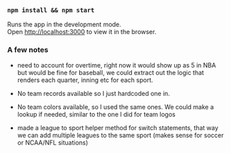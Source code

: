 
### `npm install && npm start`

Runs the app in the development mode.<br>
Open [http://localhost:3000](http://localhost:3000) to view it in the browser.

### A few notes 

* need to account for overtime, right now it would show up as 5 in NBA but would be fine for baseball, we could extract out the logic that renders each quarter, inning etc for each sport. 

* No team records available so I just hardcoded one in.

* No team colors available, so I used the same ones. We could make a lookup if needed, similar to the one I did for team logos

* made a league to sport helper method for switch statements, that way we can add multiple leagues to the same sport (makes sense for soccer or NCAA/NFL situations)
